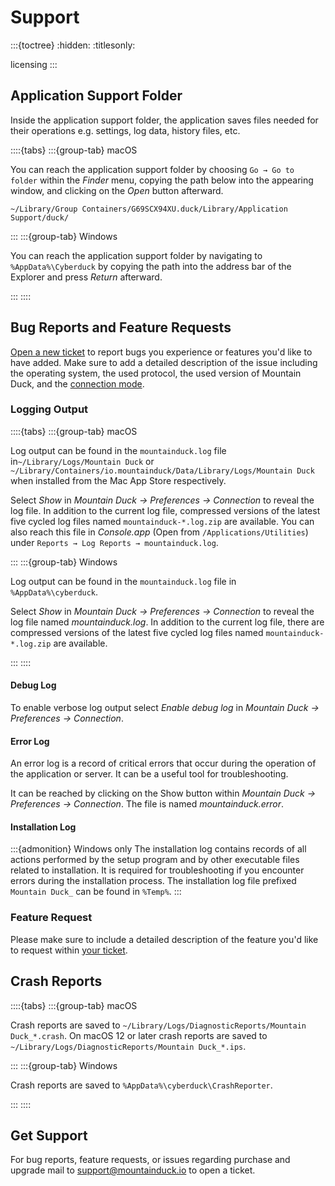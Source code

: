 Support
====

:::{toctree}
:hidden:
:titlesonly:

licensing
:::

## Application Support Folder

Inside the application support folder, the application saves files needed for their operations e.g. settings, log data, history files, etc.

::::{tabs}
:::{group-tab} macOS

You can reach the application support folder by choosing `Go → Go to folder` within the *Finder* menu, copying the path below into the appearing window, and clicking on the *Open* button afterward.

`~/Library/Group Containers/G69SCX94XU.duck/Library/Application Support/duck/`

:::
:::{group-tab} Windows

You can reach the application support folder by navigating to `%AppData%\Cyberduck` by copying the path into the address bar of the Explorer and press *Return* afterward.

:::
::::

## Bug Reports and Feature Requests

[Open a new ticket](mailto:support@mountainduck.io) to report bugs you experience or features you'd like to have added. Make sure to add a detailed description of the issue including the operating system, the used protocol, the used version of Mountain Duck, and the [connection mode](../preferences.md#connect-mode).

### Logging Output

::::{tabs}
:::{group-tab} macOS

Log output can be found in the `mountainduck.log` file in`~/Library/Logs/Mountain Duck` or `~/Library/Containers/io.mountainduck/Data/Library/Logs/Mountain Duck` when installed from the Mac App Store respectively.  

Select _Show_ in _Mountain Duck → Preferences → Connection_ to reveal the log file. In addition to the current log file, compressed versions of the latest five cycled log files named `mountainduck-*.log.zip` are available. You can also reach this file in _Console.app_ (Open from `/Applications/Utilities`) under `Reports → Log Reports → mountainduck.log`.

:::
:::{group-tab} Windows

Log output can be found in the `mountainduck.log` file in `%AppData%\cyberduck`. 

Select _Show_ in _Mountain Duck → Preferences → Connection_ to reveal the log file named *mountainduck.log*. In addition to the current log file, there are compressed versions of the latest five cycled log files named `mountainduck-*.log.zip` are available.

:::
::::

#### Debug Log

To enable verbose log output select _Enable debug log_ in _Mountain Duck → Preferences → Connection_.

#### Error Log

An error log is a record of critical errors that occur during the operation of the application or server. It can be a useful tool for troubleshooting.

It can be reached by clicking on the Show button within _Mountain Duck → Preferences → Connection_. The file is named *mountainduck.error*.

#### Installation Log

:::{admonition} Windows only
The installation log contains records of all actions performed by the setup program and by other executable files related to installation. It is required for troubleshooting if you encounter errors during the installation process. The installation log file prefixed `Mountain Duck_` can be found in `%Temp%`.
:::

### Feature Request

Please make sure to include a detailed description of the feature you'd like to request within [your ticket](mailto:support@mountainduck.io).

## Crash Reports

::::{tabs}
:::{group-tab} macOS

Crash reports are saved to `~/Library/Logs/DiagnosticReports/Mountain Duck_*.crash`. On macOS 12 or later crash reports are saved to `~/Library/Logs/DiagnosticReports/Mountain Duck_*.ips`.

:::
:::{group-tab} Windows

Crash reports are saved to `%AppData%\cyberduck\CrashReporter`.

:::
::::

## Get Support

For bug reports, feature requests, or issues regarding purchase and upgrade mail to [support@mountainduck.io](mailto:support@mountainduck.io) to open a ticket.
